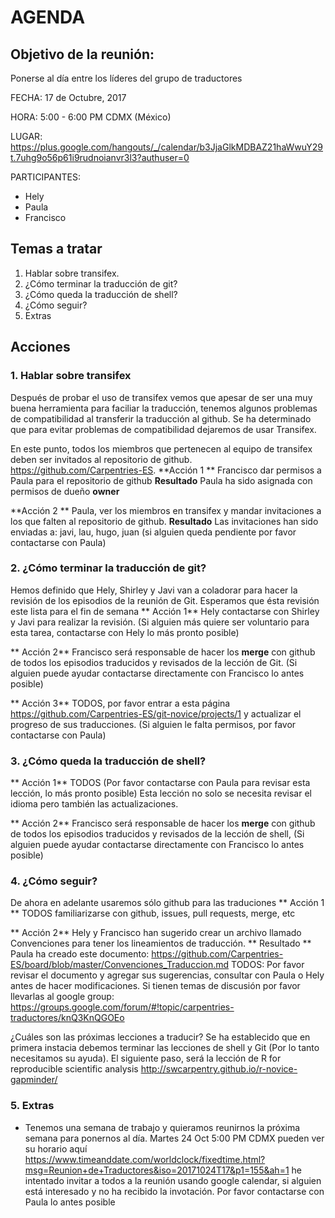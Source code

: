 # AGENDA
                                                            
## Objetivo de la reunión: 
Ponerse al día entre los líderes del grupo de traductores
    
    
FECHA: 17 de Octubre, 2017

HORA: 5:00 - 6:00 PM CDMX (México)

LUGAR: https://plus.google.com/hangouts/_/calendar/b3JjaGlkMDBAZ21haWwuY29t.7uhg9o56p61i9rudnoianvr3l3?authuser=0

PARTICIPANTES:

 - Hely
 - Paula
 - Francisco
 
## Temas a tratar

 1. Hablar sobre transifex. 
 2. ¿Cómo terminar la traducción de git? 
 3. ¿Cómo queda la traducción de shell? 
 4. ¿Cómo seguir?
 5. Extras
 
## Acciones

### 1. Hablar sobre transifex
Después de probar el uso de transifex vemos que apesar de ser una muy buena herramienta para faciliar la traducción, 
tenemos algunos problemas de compatibilidad al transferir la traducción al github. Se ha determinado que para evitar problemas 
de compatibilidad dejaremos de usar Transifex. 

En este punto, todos los miembros que pertenecen al equipo de transifex deben ser invitados al repositorio de github.
https://github.com/Carpentries-ES.
**Acción 1 ** Francisco dar permisos a Paula para el repositorio de github
**Resultado** Paula ha sido asignada con permisos de dueño **owner**

**Acción 2 ** Paula, ver los miembros en transifex y mandar invitaciones a los que falten al repositorio de github.
**Resultado** Las invitaciones han sido enviadas a: javi, lau, hugo, juan (si alguien queda pendiente por favor contactarse con Paula)

 ### 2. ¿Cómo terminar la traducción de git?
 Hemos definido que Hely, Shirley y Javi van a coladorar para hacer la revisión de los episodios de la reunión de Git.
 Esperamos que ésta revisión este lista para el fin de semana
 ** Acción 1** Hely contactarse con Shirley y Javi para realizar la revisión. (Si alguien más quiere ser voluntario para esta 
 tarea, contactarse con Hely lo más pronto posible)
 
 ** Acción 2** Francisco será responsable de hacer los **merge** con github de todos los episodios traducidos y revisados de la 
 lección de Git. (Si alguien puede ayudar contactarse directamente con Francisco lo antes posible)
 
 ** Acción 3** TODOS, por favor entrar a esta página https://github.com/Carpentries-ES/git-novice/projects/1 y actualizar el 
 progreso de sus traducciones. (Si alguien le falta permisos, por favor contactarse con Paula)
 
  ### 3. ¿Cómo queda la traducción de shell? 
  ** Acción 1** TODOS (Por favor contactarse con Paula para revisar esta lección, lo más pronto posible) Esta lección no solo 
  se necesita revisar el idioma pero también las actualizaciones.
 
 ** Acción 2** Francisco será responsable de hacer los **merge** con github de todos los episodios traducidos y revisados de la 
 lección de shell, (Si alguien puede ayudar contactarse directamente con Francisco lo antes posible)
  
  ### 4. ¿Cómo seguir?
  
  De ahora en adelante usaremos sólo github para las traduciones
  ** Acción 1 ** TODOS familiarizarse con github, issues, pull requests, merge, etc
  
  ** Acción 2** Hely y Francisco han sugerido crear un archivo llamado Convenciones para tener los lineamientos de traducción.
  ** Resultado ** Paula ha creado este documento: https://github.com/Carpentries-ES/board/blob/master/Convenciones_Traduccion.md
  TODOS: Por favor revisar el documento y agregar sus sugerencias, consultar con Paula o Hely antes de hacer modificaciones.
  Si tienen temas de discusión por favor llevarlas al google group: https://groups.google.com/forum/#!topic/carpentries-traductores/knQ3KnQGOEo
  
  ¿Cuáles son las próximas lecciones a traducir?
  Se ha establecido que en primera instacia debemos terminar las lecciones de shell y Git (Por lo tanto necesitamos su ayuda).
  El siguiente paso, será la lección de R for reproducible scientific analysis http://swcarpentry.github.io/r-novice-gapminder/
  
  ### 5. Extras
  
  - Tenemos una semana de trabajo y quieramos reunirnos la próxima semana para ponernos al día. 
  Martes 24 Oct 5:00 PM CDMX pueden ver su horario aquí https://www.timeanddate.com/worldclock/fixedtime.html?msg=Reunion+de+Traductores&iso=20171024T17&p1=155&ah=1
  he intentado invitar a todos a la reunión usando google calendar, si alguien está interesado y no ha recibido la invotación. 
  Por favor contactarse con Paula lo antes posible
  
  
  
  
